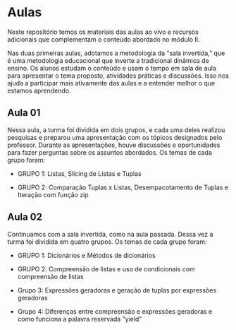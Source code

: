 # Aulas

Neste repositório temos os materiais das aulas ao vivo e recursos adicionais que complementam o conteúdo abordado no módulo II.

Nas duas primeiras aulas, adotamos a metodologia da "sala invertida," que é uma metodologia educacional que inverte a tradicional dinâmica de ensino. 
Os alunos estudam o conteúdo e usam o tempo em sala de aula para apresentar o tema proposto, atividades práticas e discussões. 
Isso nos ajuda a participar mais ativamente das aulas e a entender melhor o que estamos aprendendo.

## Aula 01

Nessa aula, a turma foi dividida em dois grupos, e cada uma deles realizou pesquisas e preparou uma apresentação com os tópicos designados pelo professor. 
Durante as apresentações, houve discussões e oportunidades para fazer perguntas sobre os assuntos abordados.
Os temas de cada grupo foram:

* GRUPO 1: Listas, Slicing de Listas e Tuplas

* GRUPO 2: Comparação Tuplas x Listas, Desempacotamento de Tuplas e Iteração com função zip
 
## Aula 02

Continuamos com a sala invertida, como na aula passada.
Dessa vez a turma foi dividida em quatro grupos.
Os temas de cada grupo foram:

* GRUPO 1: Dicionários e Métodos de dicionários

* GRUPO 2: Compreensão de listas e uso de condicionais com compreensão de listas

* Grupo 3: Expressões geradoras e geração de tuplas por expressões geradoras

* Grupo 4: Diferenças entre compreensão e expressões geradoras e como funciona a palavra reservada "yield"
